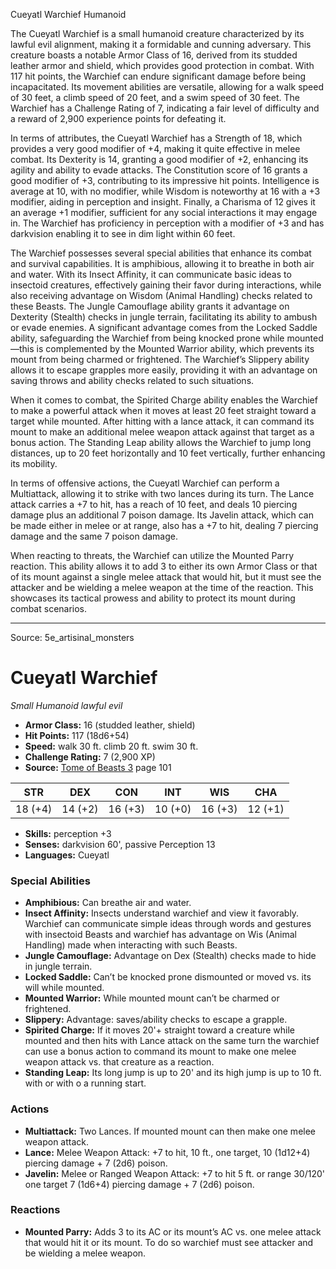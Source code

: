 <MonsterName/>Cueyatl Warchief</MonsterName>
<CreatureType/>Humanoid</CreatureType>

<summary>The Cueyatl Warchief is a small humanoid creature characterized by its lawful evil alignment, making it a formidable and cunning adversary. This creature boasts a notable Armor Class of 16, derived from its studded leather armor and shield, which provides good protection in combat. With 117 hit points, the Warchief can endure significant damage before being incapacitated. Its movement abilities are versatile, allowing for a walk speed of 30 feet, a climb speed of 20 feet, and a swim speed of 30 feet. The Warchief has a Challenge Rating of 7, indicating a fair level of difficulty and a reward of 2,900 experience points for defeating it. </summary>

<detail>

In terms of attributes, the Cueyatl Warchief has a Strength of 18, which provides a very good modifier of +4, making it quite effective in melee combat. Its Dexterity is 14, granting a good modifier of +2, enhancing its agility and ability to evade attacks. The Constitution score of 16 grants a good modifier of +3, contributing to its impressive hit points. Intelligence is average at 10, with no modifier, while Wisdom is noteworthy at 16 with a +3 modifier, aiding in perception and insight. Finally, a Charisma of 12 gives it an average +1 modifier, sufficient for any social interactions it may engage in. The Warchief has proficiency in perception with a modifier of +3 and has darkvision enabling it to see in dim light within 60 feet.

The Warchief possesses several special abilities that enhance its combat and survival capabilities. It is amphibious, allowing it to breathe in both air and water. With its Insect Affinity, it can communicate basic ideas to insectoid creatures, effectively gaining their favor during interactions, while also receiving advantage on Wisdom (Animal Handling) checks related to these Beasts. The Jungle Camouflage ability grants it advantage on Dexterity (Stealth) checks in jungle terrain, facilitating its ability to ambush or evade enemies. A significant advantage comes from the Locked Saddle ability, safeguarding the Warchief from being knocked prone while mounted—this is complemented by the Mounted Warrior ability, which prevents its mount from being charmed or frightened. The Warchief’s Slippery ability allows it to escape grapples more easily, providing it with an advantage on saving throws and ability checks related to such situations. 

When it comes to combat, the Spirited Charge ability enables the Warchief to make a powerful attack when it moves at least 20 feet straight toward a target while mounted. After hitting with a lance attack, it can command its mount to make an additional melee weapon attack against that target as a bonus action. The Standing Leap ability allows the Warchief to jump long distances, up to 20 feet horizontally and 10 feet vertically, further enhancing its mobility.

In terms of offensive actions, the Cueyatl Warchief can perform a Multiattack, allowing it to strike with two lances during its turn. The Lance attack carries a +7 to hit, has a reach of 10 feet, and deals 10 piercing damage plus an additional 7 poison damage. Its Javelin attack, which can be made either in melee or at range, also has a +7 to hit, dealing 7 piercing damage and the same 7 poison damage. 

When reacting to threats, the Warchief can utilize the Mounted Parry reaction. This ability allows it to add 3 to either its own Armor Class or that of its mount against a single melee attack that would hit, but it must see the attacker and be wielding a melee weapon at the time of the reaction. This showcases its tactical prowess and ability to protect its mount during combat scenarios.</detail>



---

Source: 5e_artisinal_monsters

# Cueyatl Warchief

*Small* *Humanoid* *lawful evil*

- **Armor Class:** 16 (studded leather, shield)
- **Hit Points:** 117 (18d6+54)
- **Speed:** walk 30 ft. climb 20 ft. swim 30 ft.
- **Challenge Rating:** 7 (2,900 XP)
- **Source:** [Tome of Beasts 3](https://koboldpress.com/kpstore/product/tome-of-beasts-3-for-5th-edition/) page 101

| STR | DEX | CON | INT | WIS | CHA |
| --- | --- | --- | --- | --- | --- |
| 18 (+4) | 14 (+2) | 16 (+3) | 10 (+0) | 16 (+3) | 12 (+1) |

- **Skills:** perception +3
- **Senses:** darkvision 60', passive Perception 13
- **Languages:** Cueyatl

### Special Abilities

- **Amphibious:** Can breathe air and water.
- **Insect Affinity:** Insects understand warchief and view it favorably. Warchief can communicate simple ideas through words and gestures with insectoid Beasts and warchief has advantage on Wis (Animal Handling) made when interacting with such Beasts.
- **Jungle Camouflage:** Advantage on Dex (Stealth) checks made to hide in jungle terrain.
- **Locked Saddle:** Can’t be knocked prone dismounted or moved vs. its will while mounted.
- **Mounted Warrior:** While mounted mount can’t be charmed or frightened.
- **Slippery:** Advantage: saves/ability checks to escape a grapple.
- **Spirited Charge:** If it moves 20'+ straight toward a creature while mounted and then hits with Lance attack on the same turn the warchief can use a bonus action to command its mount to make one melee weapon attack vs. that creature as a reaction.
- **Standing Leap:** Its long jump is up to 20' and its high jump is up to 10 ft. with or with o a running start.

### Actions

- **Multiattack:** Two Lances. If mounted mount can then make one melee weapon attack.
- **Lance:** Melee Weapon Attack: +7 to hit, 10 ft., one target, 10 (1d12+4) piercing damage + 7 (2d6) poison.
- **Javelin:** Melee or Ranged Weapon Attack: +7 to hit 5 ft. or range 30/120' one target 7 (1d6+4) piercing damage + 7 (2d6) poison.

### Reactions

- **Mounted Parry:** Adds 3 to its AC or its mount’s AC vs. one melee attack that would hit it or its mount. To do so warchief must see attacker and be wielding a melee weapon.




